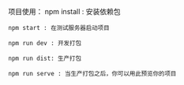 项目使用：
    npm install : 安装依赖包  

    npm start : 在测试服务器启动项目  

    npm run dev : 开发打包  

    npm run dist: 生产打包  

    npm run serve : 当生产打包之后，你可以用此预览你的项目  
    

